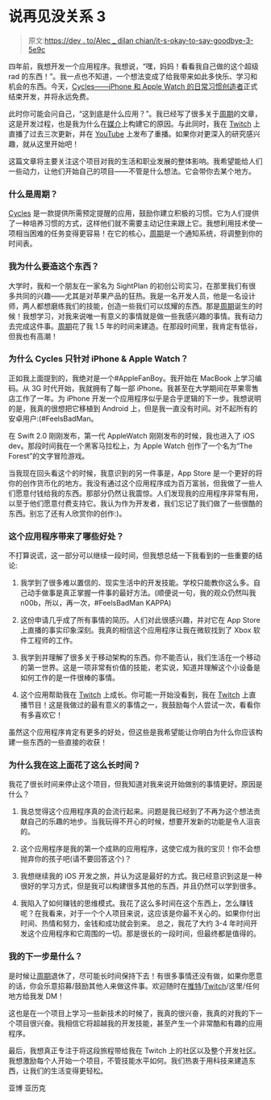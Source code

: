 # 说再见没关系 3

> 原文:[https://dev . to/Alec _ dilan chian/it-s-okay-to-say-goodbye-3-5e9c](https://dev.to/alec_dilanchian/it-s-okay-to-say-goodbye-3-5e9c)

四年前，我想开发一个应用程序。我想说，“嘿，妈妈！看看我自己做的这个超级 rad 的东西！”。我一点也不知道，一个想法变成了给我带来如此多快乐、学习和机会的东西。今天，[Cycles——iPhone 和 Apple Watch 的日常习惯创造者](https://apps.apple.com/us/app/cycles-daily-habit-creator/id1197611525?mt=8)正式结束开发，并将永远免费。

此时你可能会问自己，“这到底是什么应用？”。我已经写了很多关于[周期](https://apps.apple.com/us/app/cycles-daily-habit-creator/id1197611525?mt=8)的文章，这是开发过程，也是我为什么在[媒介](https://medium.com/@adilanchian)上构建它的原因。与此同时，我在 [Twitch](https://twitch.tv/pixelogicdev) 上直播了过去三次更新，并在 [YouTube](https://youtube.com/PixelogicTV) 上发布了重播。如果你对更深入的研究感兴趣，就从这里开始吧！

这篇文章将主要关注这个项目对我的生活和职业发展的整体影响。我希望能给人们一些动力，让他们开始自己的项目——不管是什么想法。它会带你去某个地方。

### [](#what-is-cycles)什么是周期？

[Cycles](https://apps.apple.com/us/app/cycles-daily-habit-creator/id1197611525?mt=8) 是一款提供所需预定提醒的应用，鼓励你建立积极的习惯。它为人们提供了一种培养习惯的方式，这样他们就不需要主动记住来跟上它。我想利用技术使一项相当困难的任务变得更容易！在它的核心，[周期](https://apps.apple.com/us/app/cycles-daily-habit-creator/id1197611525?mt=8)是一个通知系统，将调整到你的时间表。

### [](#why-did-i-build-this-thing)我为什么要造这个东西？

大学时，我和一个朋友在一家名为 SightPlan 的初创公司实习，在那里我们有很多共同的兴趣——尤其是对苹果产品的狂热。我是一名开发人员，他是一名设计师，两人都想磨练我们的技能，创造一些我们可以炫耀的东西。那是[周期](https://apps.apple.com/us/app/cycles-daily-habit-creator/id1197611525?mt=8)诞生的时候！我想学习，对我来说唯一有意义的事情就是做一些我感兴趣的事情。我有动力去完成这件事。[周期](https://apps.apple.com/us/app/cycles-daily-habit-creator/id1197611525?mt=8)花了我 1.5 年的时间来建造。在那段时间里，我肯定有低谷，但我也有高潮！

### [](#why-was-cycles-only-for-iphone-amp-apple-watch)为什么 Cycles 只针对 iPhone & Apple Watch？

正如我上面提到的，我绝对是一个#AppleFanBoy。我开始在 MacBook 上学习编码。从 3G 时代开始，我就拥有了每一部 iPhone。我甚至在大学期间在苹果零售店工作了一年。为 iPhone 开发一个应用程序似乎是合乎逻辑的下一步。我想说明的是，我真的很想把它移植到 Android 上，但是我一直没有时间。对不起所有的安卓用户:(#FeelsBadMan。

在 Swift 2.0 刚刚发布，第一代 AppleWatch 刚刚发布的时候，我也进入了 iOS dev。那段时间我在一个黑客马拉松上，为 Apple Watch 创作了一个名为“The Forest”的文字冒险游戏。

当我现在回头看这个的时候，我意识到的另一件事是，App Store 是一个更好的将你的创作货币化的地方。我没有通过这个应用程序成为百万富翁，但我做了一些人们愿意付钱给我的东西。那部分仍然让我震惊。人们发现我的应用程序非常有用，以至于他们愿意付费支持它。我认为作为开发者，我们忘记了我们做了一些很酷的东西。别忘了还有人欣赏你的创作:)。

### 这个应用程序带来了哪些好处？

不打算说谎，这一部分可以继续一段时间，但我想总结一下我看到的一些重要的结论:

1.  我学到了很多难以置信的、现实生活中的开发技能。学校只能教你这么多。自己动手做事是真正掌握一件事的最好方法。(顺便说一句，我的观众仍然叫我 n00b，所以，再一次，#FeelsBadMan KAPPA)

2.  这份申请几乎成了所有事情的简历。人们对此很感兴趣，并对它在 App Store 上直播的事实印象深刻。我真的相信这个应用程序让我在微软找到了 Xbox 软件工程师的工作。

3.  我学到并理解了很多关于移动架构的东西。你不能否认，我们生活在一个移动的第一世界。这是一项非常有价值的技能，老实说，知道并理解这个小设备是如何工作的是一件很棒的事情。

4.  这个应用帮助我在 [Twitch](https://twitch.tv/pixelogicdev) 上成长。你可能一开始没看到，我在 [Twitch](https://twitch.tv/pixelogicdev) 上直播节目！这是我做过的最有意义的事情之一，我鼓励每个人尝试一次，看看你有多喜欢它！

虽然这个应用程序肯定有更多的好处，但这些是我希望能让你明白为什么你应该构建一些东西的一些直接的收获！

### 为什么我在这上面花了这么长时间？

我花了很长时间来停止这个项目，但我知道对我来说开始做别的事情更好。原因是什么？

1.  我总觉得这个应用程序真的会流行起来。问题是我已经到了不再为这个想法贡献自己的乐趣的地步。当我玩得不开心的时候，想要开发新的功能是令人沮丧的。

2.  这个应用程序是我的第一个成熟的应用程序，这使它成为我的宝贝！你不会想抛弃你的孩子吧(请不要回答这个)？

3.  我想继续我的 iOS 开发之旅，并认为这是最好的方式。我已经意识到这是一种很好的学习方式，但是我可以构建很多其他的东西，并且仍然可以学到很多。

4.  我陷入了如何赚钱的思维模式。我花了这么多时间在这个东西上，怎么赚钱呢？在我看来，对于一个个人项目来说，这应该是你最不关心的。如果你付出时间、热情和努力，金钱和成功就会到来。
    总之，我花了大约 3-4 年时间开发这个应用程序和它周围的一切。那是很长的一段时间，但最终都是值得的。

### [](#what-are-my-next-steps)我的下一步是什么？

是时候让[周期](https://apps.apple.com/us/app/cycles-daily-habit-creator/id1197611525?mt=8)退休了，尽可能长时间保持下去！有很多事情还没有做，如果你愿意的话，你会乐意招募/鼓励其他人来做这件事。欢迎随时在[推特](https://twitter.com/alec_dilanchian)/[Twitch](https://twitch.tv/pixelogicdev)/这里/任何地方给我发 DM！

这也是在一个项目上学习一些新技术的时候了，我真的很兴奋，我真的对我的下一个项目很兴奋。我相信它将超越我的开发技能，甚至产生一个非常酷和有趣的应用程序。

最后，我想真正专注于将这段旅程带给我在 Twitch 上的社区以及整个开发社区。我想激励每个人开始一个项目，不管技能水平如何。我们热衷于用科技来建造东西，让我们的生活变得更轻松。

亚博
亚历克